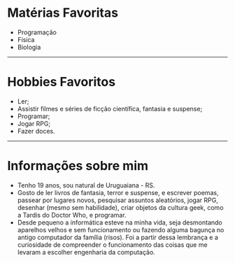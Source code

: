 # Matérias Favoritas
- Programação
- Física
- Biologia
---
# Hobbies Favoritos
- Ler;
- Assistir filmes e séries de ficção científica, fantasia e suspense;
- Programar;
- Jogar RPG;
- Fazer doces.
---
# Informações sobre mim
- Tenho 19 anos, sou natural de Uruguaiana - RS.
- Gosto de ler livros de fantasia, terror e suspense, e escrever poemas, passear por lugares novos, pesquisar assuntos aleatórios, jogar RPG, desenhar (mesmo sem habilidade), criar objetos da cultura geek, como a Tardis do Doctor Who, e programar.
- Desde pequeno a informática esteve na minha vida, seja desmontando aparelhos velhos e sem funcionamento ou fazendo alguma bagunça no antigo computador da família (risos). Foi a partir dessa lembrança e a curiosidade de compreender o funcionamento das coisas que me levaram a escolher engenharia da computação.